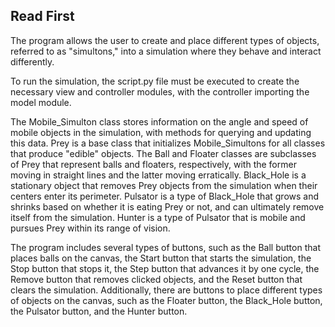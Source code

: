 ## Read First
The program allows the user to create and place different types of objects, referred to as "simultons," into a simulation where they behave and interact differently.

To run the simulation, the script.py file must be executed to create the necessary view and controller modules, with the controller importing the model module.

The Mobile_Simulton class stores information on the angle and speed of mobile objects in the simulation, with methods for querying and updating this data. Prey is a base class that initializes Mobile_Simultons for all classes that produce "edible" objects. The Ball and Floater classes are subclasses of Prey that represent balls and floaters, respectively, with the former moving in straight lines and the latter moving erratically. Black_Hole is a stationary object that removes Prey objects from the simulation when their centers enter its perimeter. Pulsator is a type of Black_Hole that grows and shrinks based on whether it is eating Prey or not, and can ultimately remove itself from the simulation. Hunter is a type of Pulsator that is mobile and pursues Prey within its range of vision.

The program includes several types of buttons, such as the Ball button that places balls on the canvas, the Start button that starts the simulation, the Stop button that stops it, the Step button that advances it by one cycle, the Remove button that removes clicked objects, and the Reset button that clears the simulation. Additionally, there are buttons to place different types of objects on the canvas, such as the Floater button, the Black_Hole button, the Pulsator button, and the Hunter button.
